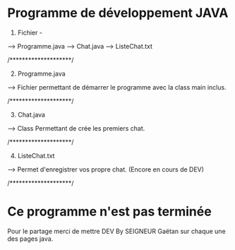 # Programme de développement JAVA

1. Fichier -

  --> Programme.java
  --> Chat.java
  --> ListeChat.txt

/********************/

2. Programme.java

  --> Fichier permettant de démarrer le programme avec la class main inclus.

/********************/

3. Chat.java

  --> Class Permettant de crée les premiers chat.

/********************/

4. ListeChat.txt

  --> Permet d'enregistrer vos propre chat. (Encore en cours de DEV)

/********************/

# Ce programme n'est pas terminée

Pour le partage merci de mettre DEV By SEIGNEUR Gaëtan sur chaque une des pages java.